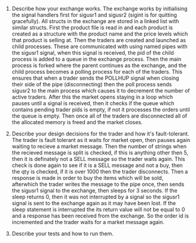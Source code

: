1. Describe how your exchange works.
The exchange works by initialising the signal handlers first for sigusr1 and sigusr2 (sigint is for quitting gracefully). 
All structs in the exchange are stored in a linked list with similar structs. First the product file is read in and each 
product is created as a structure with the product name and the price levels which that product is selling at. Then the 
traders are created and launched as child processes. These are communicated with using named pipes with the sigusr1 signal, 
when this signal is received, the pid of the child process is added to a queue in the exchange process. Then the main process 
is forked where the parent continues as the exchange, and the child process becomes a polling process for each of the traders. 
This ensures that when a trader sends the POLLHUP signal when closing their side of the pipe (disconnecting) then the poll 
process sends sigusr2 to the main process which causes it to decrement the number of active traders. After this the market 
opens staying in a loop which pauses until a signal is received, then it checks if the queue which contains pending trader pids
is empty, if not it processes the orders until the queue is empty. Then once all of the traders are disconnected all of the
allocated memory is freed and the market closes.

2. Describe your design decisions for the trader and how it's fault-tolerant.
The trader is fault tolerant as it waits for market open, then pauses again waiting to recieve a market message. Then the number
of strings when the recieved message is split is checked, if this is anything other then 5, then it is definately not a SELL 
message so the trader waits again. This check is done again to see if it is a SELL message and not a buy, then the qty is checked,
if it is over 1000 then the trader disconnects. Then a response is made in order to buy the items which will be sold, afterwhich
the trader writes the message to the pipe once, then sends the sigusr1 signal to the exchange, then sleeps for 3 seconds. If the
sleep returns 0, then it was not interrupted by a signal so the sigusr1 signal is sent to the exchange again as it may have been
lost. If the sleep statement is interrupted the its return value will not be equal to 0 and a response has been received from
the exchange. So the order id is incremented and the trader waits for a market message again. 

3. Describe your tests and how to run them.
